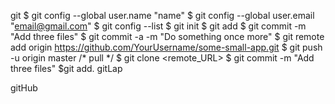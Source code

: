 git 
$ git config --global user.name "name"
$ git config --global user.email "email@gmail.com"
$ git config --list
$ git init
$ git add
$ git commit -m "Add three files"
$ git commit -a -m "Do something once more"
$ git remote add origin https://github.com/YourUsername/some-small-app.git
$ git push -u origin master
/*
pull
*/
$ git clone <remote_URL>
$ git commit -m "Add three files"
$git add.
gitLap

gitHub
